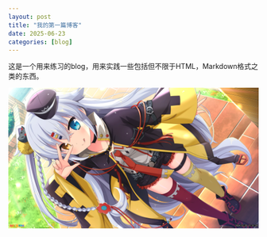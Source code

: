 ```yaml
---
layout: post         
title: "我的第一篇博客" 
date: 2025-06-23     
categories: [blog]    
---
```

这是一个用来练习的blog，用来实践一些包括但不限于HTML，Markdown格式之类的东西。

![来瑠](assets/images/screenshot_20240220150154.png)
